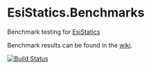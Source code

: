 # EsiStatics.Benchmarks

Benchmark testing for [EsiStatics](https://github.com/jameson2011/EsiStatics)

Benchmark results can be found in the [wiki](https://github.com/jameson2011/EsiStatics.Benchmarks/wiki).

[![Build Status](https://dev.azure.com/jameson2011/EsiStatics.Benchmarks/_apis/build/status/jameson2011.EsiStatics.Benchmarks?branchName=master)](https://dev.azure.com/jameson2011/EsiStatics.Benchmarks/_build/latest?definitionId=3&branchName=master)
